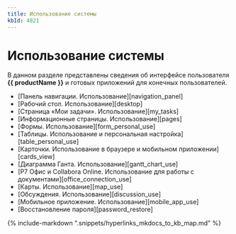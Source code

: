 ```yaml
---
title: Использование системы
kbId: 4821
---
```


# Использование системы

В данном разделе представлены сведения об интерфейсе пользователя **{{ productName }}** и готовых приложений для конечных пользователей.

- [Панель навигации. Использование][navigation_panel]
- [Рабочий стол. Использование][desktop]
- [Страница «Мои задачи». Использование][my_tasks]
- [Информационные страницы. Использование][pages]
- [Формы. Использование][form_personal_use]
- [Таблицы. Использование и персональная настройка][table_personal_use]
- [Карточки. Использование в браузере и мобильном приложении][cards_view]
- [Диаграмма Ганта. Использование][gantt_chart_use]
- [Р7 Офис и Collabora Online. Использование для работы с документами][office_connection_use]
- [Карты. Использование][map_use]
- [Обсуждения. Использование][discussion_use]
- [Мобильное приложение. Использование][mobile_app_use]
- [Восстановление пароля][password_restore]

{% include-markdown ".snippets/hyperlinks_mkdocs_to_kb_map.md" %}
